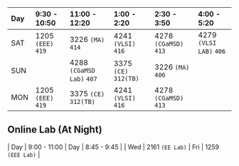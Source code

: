 | Day | 9:30 - 10:50       | 11:00 - 12:20            | 1:00 - 2:20           | 2:30 - 3:50           |             4:00 - 5:20 |
| :---| :------------------| :------------------------| :---------------------| :---------------------| :---------------------- |
|SAT  | 1205 `(EEE)` `419` | 3226 `(MA)` `414`        | 4241 `(VLSI)` `416`   | 4278 `(CGaMSD)` `413` | 4279 `(VLSI LAB)` `406` |
|SUN  |                    | 4288 `(CGaMSD Lab)` `407`| 3375 `(CE)` `312(TB)` | 3226 `(MA)` `406`     |                         |
|MON  | 1205 `(EEE)` `419` | 3375 `(CE)` `312(TB)`    | 4241 `(VLSI)` `416`   | 4278 `(CGaMSD)` `413` |                         |

##                                                            Online Lab (At Night)
| Day | 9:00 - 11:00 | Day | 8:45 - 9:45   |
| Wed | 2161 `(EE Lab)` | Fri | 1259 `(EEE Lab)` |